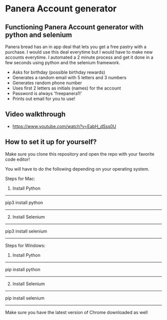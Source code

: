 # Panera Account generator 

## Functioning Panera Account generator with python and selenium

Panera bread has an in app deal that lets you get a free pastry with a purchase. I would use this deal everytime but I would have to make new accounts everytime. I automated a 2 minute process and get it done in a few seconds using python and the selenium framework.

* Asks for birthday (possible birthday rewards)
* Generates a random email with 5 letters and 3 numbers
* Generates random phone number
* Uses first 2 letters as initials (names) for the account
* Password is always 'freepanera1!'
* Prints out email for you to use!

## Video walkthrough
* https://www.youtube.com/watch?v=EabH_dSss0U

## How to set it up for yourself?

Make sure you clone this repository and open the repo with your favorite code editor!

You will have to do the following depending on your operating system.

Steps for Mac: 

1. Install Python
***
pip3 install python
***

2. Install Selenium
***
pip3 install selenium
***

Steps for Windows:

1. Install Python
***
pip install python
***

2. Install Selenium
***
pip install selenium
***

Make sure you have the latest version of Chrome downloaded as well



